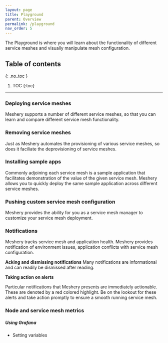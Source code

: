 ```yaml
---
layout: page
title: Playground
parent: Overview
permalink: /playground
nav_order: 5
---
```


The Playground is where you will learn about the functionality of different service meshes and visually manipulate mesh configuration.
## Table of contents
{: .no_toc }

1. TOC
{:toc}

---

### Deploying service meshes
Meshery supports a number of different service meshes, so that you can learn and compare different service mesh functionality.

### Removing service meshes
Just as Meshery automates the provisioning of various service meshes, so does it faciliate the deprovisioning of service meshes.

### Installing sample apps
Commonly adjoining each service mesh is a sample application that facilitates demonstration of the value of the given service mesh. Meshery allows you to quickly deploy the same sample application across different service meshes.

### Pushing custom service mesh configuration
Meshery provides the ability for you as a service mesh manager to customize your service mesh deployment.

### Notifications 
Meshery tracks service mesh and application health. Meshery provides notification of environment issues, application conflicts with service mesh configuration.

**Acking and dismissing notifications**
Many notifications are informational and can readily be dismissed after reading.

<strong>Taking action on alerts</strong>

Particular notifications that Meshery presents are immediately actionable. These are denoted by a red colored highlight. Be on the lookout for these alerts and take action promptly to ensure a smooth running service mesh.

### Node and service mesh metrics

##### Using Grafana
* Setting variables